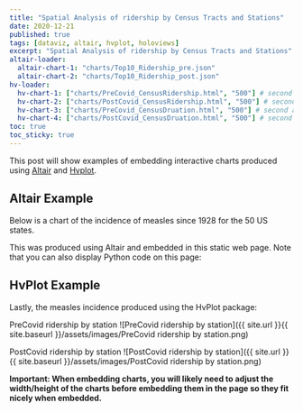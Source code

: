 ```yaml
---
title: "Spatial Analysis of ridership by Census Tracts and Stations"
date: 2020-12-21
published: true
tags: [dataviz, altair, hvplot, holoviews]
excerpt: "Spatial Analysis of ridership by Census Tracts and Stations"
altair-loader:
  altair-chart-1: "charts/Top10_Ridership_pre.json"
  altair-chart-2: "charts/Top10_Ridership_post.json"
hv-loader:
  hv-chart-1: ["charts/PreCovid_CensusRidership.html", "500"] # second argument is the height
  hv-chart-2: ["charts/PostCovid_CensusRidership.html", "500"] # second argument is the height
  hv-chart-3: ["charts/PreCovid_CensusDruation.html", "500"] # second argument is the height
  hv-chart-4: ["charts/PostCovid_CensusDruation.html", "500"] # second argument is the height
toc: true
toc_sticky: true
---
```


This post will show examples of embedding interactive charts produced using [Altair](https://altair-viz.github.io) and [Hvplot](https://hvplot.pyviz.org/).

## Altair Example

Below is a chart of the incidence of measles since 1928 for the 50 US states.

This was produced using Altair and embedded in this static web page. Note that you can also display Python code on this page:


## HvPlot Example

Lastly, the measles incidence produced using the HvPlot package:

<div id="hv-chart-1"></div>
<div id="hv-chart-2"></div>
<div id="hv-chart-3"></div>
<div id="hv-chart-4"></div>

PreCovid ridership by station
![PreCovid ridership by station]({{ site.url }}{{ site.baseurl }}/assets/images/PreCovid ridership by station.png)

PostCovid ridership by station
![PostCovid ridership by station]({{ site.url }}{{ site.baseurl }}/assets/images/PostCovid ridership by station.png)

<div id="altair-chart-1"></div>
<div id="altair-chart-2"></div>


**Important: When embedding charts, you will likely need to adjust the width/height of the charts before embedding them in the page so they fit nicely when embedded.**
